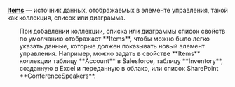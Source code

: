 [**Items**](../articles/controls/properties-core.md) — источник данных, отображаемых в элементе управления, такой как коллекция, список или диаграмма.

<p style="margin-left: 2.0em">При добавлении коллекции, списка или диаграммы список свойств по умолчанию отображает **Items**, чтобы можно было легко указать данные, которые должен показывать новый элемент управления. Например, можно задать в свойстве **Items** коллекции таблицу **Account** в Salesforce, таблицу **Inventory**, созданную в Excel и переданную в облако, или список SharePoint **ConferenceSpeakers**.


